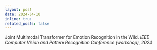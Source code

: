 ```yaml
---
layout: post
date: 2024-04-10
inline: true
related_posts: false
---
```


Joint Multimodal Transformer for Emotion Recognition in the Wild. <em>IEEE Computer Vision and Pattern Recognition Conference (workshop), 2024</em>